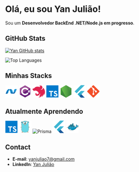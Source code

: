 # Olá, eu sou Yan Julião!

Sou um **Desenvolvedor BackEnd .NET/Node.js em progresso**.

## GitHub Stats

[![Yan GitHub stats](https://github-readme-stats.vercel.app/api?username=YanJuliao&show_icons=true&theme=dark)](https://github.com/yanjuliao)

![Top Languages](https://github-readme-stats.vercel.app/api/top-langs/?username=YanJuliao&layout=compact&theme=dark)


## Minhas Stacks
<p>
  <img alt=".NET" src="https://raw.githubusercontent.com/devicons/devicon/master/icons/dot-net/dot-net-original.svg" width="40" height="40"/>
  <img alt="C#" src="https://raw.githubusercontent.com/devicons/devicon/master/icons/csharp/csharp-original.svg" width="40" height="40"/>
  <img alt="NestJS" src="https://raw.githubusercontent.com/devicons/devicon/master/icons/nestjs/nestjs-plain.svg" width="40" height="40"/>
  <img alt="TypeScript" src="https://raw.githubusercontent.com/devicons/devicon/master/icons/typescript/typescript-original.svg" width="40" height="40"/>
  <img alt="Node.js" src="https://raw.githubusercontent.com/devicons/devicon/master/icons/nodejs/nodejs-original.svg" width="40" height="40"/>
  <img alt="Flutter" src="https://raw.githubusercontent.com/devicons/devicon/master/icons/flutter/flutter-original.svg" width="40" height="40"/>
  <img alt="Git" src="https://raw.githubusercontent.com/devicons/devicon/master/icons/git/git-original.svg" width="40" height="40"/>
</p>

## Atualmente Aprendendo
<p>
  <img alt="TypeScript" src="https://raw.githubusercontent.com/devicons/devicon/master/icons/typescript/typescript-original.svg" width="40" height="40"/>
  <img alt="GoLang" src="https://raw.githubusercontent.com/devicons/devicon/master/icons/go/go-original.svg" width="40" height="40"/>
  <img alt="Prisma" src="https://raw.githubusercontent.com/prisma/branding/main/logo/prisma-logo.svg" width="40" height="40"/>
  <img alt="Flutter" src="https://raw.githubusercontent.com/devicons/devicon/master/icons/flutter/flutter-original.svg" width="40" height="40"/>
  <img alt="Docker" src="https://raw.githubusercontent.com/devicons/devicon/master/icons/docker/docker-original.svg" width="40" height="40"/>
</p>

## Contact
- **E-mail**: [yanjuliao7@gmail.com](mailto:yanjuliao7@gmail.com)
- **LinkedIn**: [Yan Julião](https://www.linkedin.com/in/yan-juliao)

